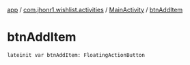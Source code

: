 [app](../../index.md) / [com.jhonr1.wishlist.activities](../index.md) / [MainActivity](index.md) / [btnAddItem](./btn-add-item.md)

# btnAddItem

`lateinit var btnAddItem: FloatingActionButton`